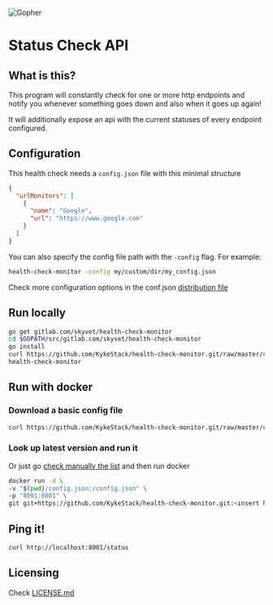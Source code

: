 ![Gopher](https://i.imgur.com/glk34vC.png)

# Status Check API

## What is this?

This program will constantly check for one or more http endpoints and notify you
 whenever something goes down and also when it goes up again!

It will additionally expose an api with the current statuses of every endpoint 
configured.

## Configuration

This health check needs a `config.json` file with this minimal structure

```json
{
  "urlMonitors": [
    {
      "name": "Google",
      "url": "https://www.google.com"
    }
  ]
}
```  

You can also specify the config file path with the `-config` flag. For example:

```bash
health-check-monitor -config my/custom/dir/my_config.json
```

Check more configuration options in the conf.json [distribution file]

## Run locally

```bash
go get gitlab.com/skyvet/health-check-monitor
cd $GOPATH/src/gitlab.com/skyvet/health-check-monitor
go install
curl https://github.com/KykeStack/health-check-monitor.git/raw/master/config.json.dist -o config.json
health-check-monitor
```

## Run with docker

### Download a basic config file

```bash
curl https://github.com/KykeStack/health-check-monitor.git/raw/master/config.json.dist -o config.json
```

### Look up latest version and run it

Or just go [check manually the list] and then run docker

```bash
docker run -d \
-v "$(pwd)/config.json:/config.json" \
-p "8001:8001" \
git git+https://github.com/KykeStack/health-check-monitor.git:<insert here latest tag> -config /config.json
```

## Ping it!

```bash
curl http://localhost:8001/status
```

## Licensing

Check [LICENSE.md]

[distribution file]: https://github.com/KykeStack/health-check-monitor/raw/master/config.json.dist
[jq]: https://stedolan.github.io/jq/
[check manually the list]: https://github.com/KykeStack/health-check-monitor/tags
[gitlab tags api]: https://docs.gitlab.com/ce/api/tags.html
[LICENSE.md]: (https://github.com/KykeStack/health-check-monitor/blob/master/LICENSE)
